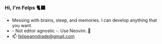 ### Hi, I'm Felps 🐈‍⬛

- Messing with brains, sleep, and memories. I can develop anything that you want. 
- \- Not editor agnostic -. Use Neovim. 🐊
- 📫 felipeanndrade@gmail.com
